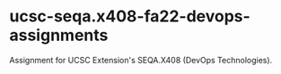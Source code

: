 # ucsc-seqa.x408-fa22-devops-assignments
Assignment for UCSC Extension's SEQA.X408 (DevOps Technologies).

